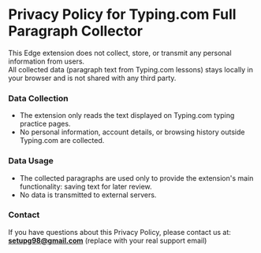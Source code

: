 # Privacy Policy for Typing.com Full Paragraph Collector

This Edge extension does not collect, store, or transmit any personal information from users.  
All collected data (paragraph text from Typing.com lessons) stays locally in your browser and is not shared with any third party.  

### Data Collection
- The extension only reads the text displayed on Typing.com typing practice pages.  
- No personal information, account details, or browsing history outside Typing.com are collected.  

### Data Usage
- The collected paragraphs are used only to provide the extension's main functionality: saving text for later review.  
- No data is transmitted to external servers.  

### Contact
If you have questions about this Privacy Policy, please contact us at:  
**setupg98@gmail.com** (replace with your real support email)
